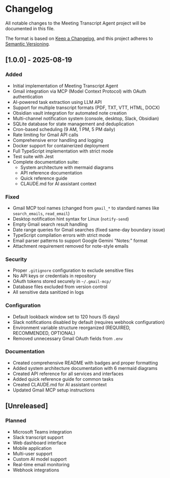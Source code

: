 # Changelog

All notable changes to the Meeting Transcript Agent project will be documented in this file.

The format is based on [Keep a Changelog](https://keepachangelog.com/en/1.0.0/),
and this project adheres to [Semantic Versioning](https://semver.org/spec/v2.0.0.html).

## [1.0.0] - 2025-08-19

### Added
- Initial implementation of Meeting Transcript Agent
- Gmail integration via MCP (Model Context Protocol) with OAuth authentication
- AI-powered task extraction using LLM API
- Support for multiple transcript formats (PDF, TXT, VTT, HTML, DOCX)
- Obsidian vault integration for automated note creation
- Multi-channel notification system (console, desktop, Slack, Obsidian)
- SQLite database for state management and deduplication
- Cron-based scheduling (9 AM, 1 PM, 5 PM daily)
- Rate limiting for Gmail API calls
- Comprehensive error handling and logging
- Docker support for containerized deployment
- Full TypeScript implementation with strict mode
- Test suite with Jest
- Complete documentation suite:
  - System architecture with mermaid diagrams
  - API reference documentation
  - Quick reference guide
  - CLAUDE.md for AI assistant context

### Fixed
- Gmail MCP tool names (changed from `gmail_*` to standard names like `search_emails`, `read_email`)
- Desktop notification hint syntax for Linux (`notify-send`)
- Empty Gmail search result handling
- Date range queries for Gmail searches (fixed same-day boundary issue)
- TypeScript compilation errors with strict mode
- Email parser patterns to support Google Gemini "Notes:" format
- Attachment requirement removed for note-style emails

### Security
- Proper `.gitignore` configuration to exclude sensitive files
- No API keys or credentials in repository
- OAuth tokens stored securely in `~/.gmail-mcp/`
- Database files excluded from version control
- All sensitive data sanitized in logs

### Configuration
- Default lookback window set to 120 hours (5 days)
- Slack notifications disabled by default (requires webhook configuration)
- Environment variable structure reorganized (REQUIRED, RECOMMENDED, OPTIONAL)
- Removed unnecessary Gmail OAuth fields from `.env`

### Documentation
- Created comprehensive README with badges and proper formatting
- Added system architecture documentation with 6 mermaid diagrams
- Created API reference for all services and interfaces
- Added quick reference guide for common tasks
- Created CLAUDE.md for AI assistant context
- Updated Gmail MCP setup instructions

## [Unreleased]

### Planned
- Microsoft Teams integration
- Slack transcript support
- Web dashboard interface
- Mobile application
- Multi-user support
- Custom AI model support
- Real-time email monitoring
- Webhook integrations